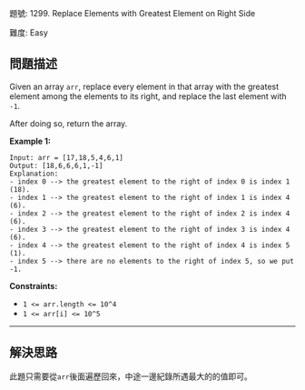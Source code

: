 題號: 1299. Replace Elements with Greatest Element on Right Side

難度: Easy

## 問題描述

Given an array `arr`, replace every element in that array with the greatest element among the elements to its right, and replace the last element with `-1`.

After doing so, return the array.


**Example 1:**

```
Input: arr = [17,18,5,4,6,1]
Output: [18,6,6,6,1,-1]
Explanation: 
- index 0 --> the greatest element to the right of index 0 is index 1 (18).
- index 1 --> the greatest element to the right of index 1 is index 4 (6).
- index 2 --> the greatest element to the right of index 2 is index 4 (6).
- index 3 --> the greatest element to the right of index 3 is index 4 (6).
- index 4 --> the greatest element to the right of index 4 is index 5 (1).
- index 5 --> there are no elements to the right of index 5, so we put -1.
```

**Constraints:**

- `1 <= arr.length <= 10^4`
- `1 <= arr[i] <= 10^5`



---
## 解決思路

此題只需要從`arr`後面遍歷回來，中途一邊紀錄所遇最大的的值即可。
